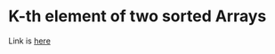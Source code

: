 # K-th element of two sorted Arrays
Link is [here](https://practice.geeksforgeeks.org/problems/k-th-element-of-two-sorted-array/0)